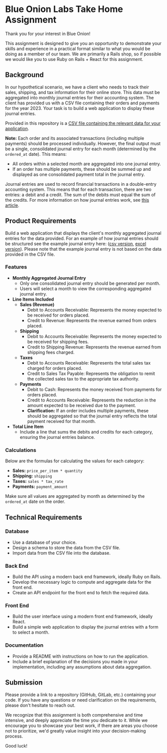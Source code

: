 # Blue Onion Labs Take Home Assignment

Thank you for your interest in Blue Onion!

This assignment is designed to give you an opportunity to demonstrate your skills and experience in a practical format similar to what you would be doing as a member of our team. We are primarily a Rails shop, so if possible we would like you to use Ruby on Rails + React for this assignment.

## Background

In our hypothetical scenario, we have a client who needs to track their sales, shipping, and tax information for their online store. This data must be aggregated into monthly journal entries for their accounting system. The client has provided us with a CSV file containing their orders and payments for the year 2023. Your task is to build a web application to display these journal entries.

Provided in this repository is a [CSV file containing the relevant data for your application](/data.csv).

**Note:**
Each order and its associated transactions (including multiple payments) should be processed individually. However, the final output must be a single, consolidated journal entry for each month (determined by the `ordered_at` date). This means:
- All orders within a selected month are aggregated into one journal entry.
- If an order has multiple payments, these should be summed up and displayed as one consolidated payment total in the journal entry.

Journal entries are used to record financial transactions in a double-entry accounting system. This means that for each transaction, there are two entries: a debit and a credit. The sum of the debits must equal the sum of the credits. For more information on how journal entries work, see [this article](https://www.moderntreasury.com/journal/accounting-for-developers-part-i).

## Product Requirements

Build a web application that displays the client's monthly aggregated journal entries for the data provided. For an example of how journal entries should be structured see the example journal entry here: ([csv version](/example_journal_entries.csv), [excel version](/example_journal_entries.xlsx)). Please note that the example journal entry is not based on the data provided in the CSV file.

### Features
- **Monthly Aggregated Journal Entry**
  - Only one consolidated journal entry should be generated per month.
  - Users will select a month to view the corresponding aggregated journal entry.
- **Line Items Included**
  - **Sales (Revenue)**
    - Debit to Accounts Receivable: Represents the money expected to be received for orders placed.
    - Credit to Revenue: Represents the revenue earned from orders placed.
  - **Shipping**
    - Debit to Accounts Receivable: Represents the money expected to be received for shipping fees.
    - Credit to Shipping Revenue: Represents the revenue earned from shipping fees charged.
  - **Taxes**
    - Debit to Accounts Receivable: Represents the total sales tax charged for orders placed.
    - Credit to Sales Tax Payable: Represents the obligation to remit the collected sales tax to the appropriate tax authority.
  - **Payments**
    - Debit to Cash: Represents the money received from payments for orders placed.
    - Credit to Accounts Receivable: Represents the reduction in the amount expected to be received due to the payment.
    - **Clarification:** If an order includes multiple payments, these should be aggregated so that the journal entry reflects the total payment received for that month.
- **Total Line Item**
  - Include a line that sums the debits and credits for each category, ensuring the journal entries balance.

### Calculations

Below are the formulas for calculating the values for each category:
- **Sales:** `price_per_item * quantity`
- **Shipping:** `shipping`
- **Taxes:** `sales * tax_rate`
- **Payments:** `payment_amount`

Make sure all values are aggregated by month as determined by the `ordered_at` date on the order.

## Technical Requirements

### Database

- Use a database of your choice.
- Design a schema to store the data from the CSV file.
- Import data from the CSV file into the database.

### Back End

- Build the API using a modern back end framework, ideally Ruby on Rails.
- Develop the necessary logic to compute and aggregate data for the front end.
- Create an API endpoint for the front end to fetch the required data.

### Front End

- Build the user interface using a modern front end framework, ideally React.
- Build a simple web application to display the journal entries with a form to select a month.

### Documentation

- Provide a README with instructions on how to run the application.
- Include a brief explanation of the decisions you made in your implementation, including any assumptions about data aggregation.

## Submission

Please provide a link to a repository (GitHub, GitLab, etc.) containing your code. If you have any questions or need clarification on the requirements, please don't hesitate to reach out.

We recognize that this assignment is both comprehensive and time intensive, and deeply appreciate the time you dedicate to it. While we encourage you to showcase your best work, if there are areas you choose not to prioritize, we'd greatly value insight into your decision-making process.

Good luck!

